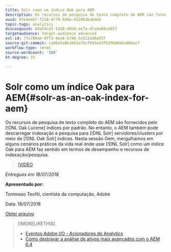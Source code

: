 ```yaml
---
title: Solr como um índice Oak para AEM
description: Os recursos de pesquisa de texto completo do AEM são fornecidos por índices Oak Lucene por padrão. No entanto, o AEM também pode descarregar a indexação e a pesquisa em servidores/clusters Solr por meio de índices Oak Solr. Nesta sessão Gem, mergulhamos em alguns cenários práticos da vida real, onde usar Solr como um índice Oak para AEM faz sentido em termos de desempenho e recursos de indexação/pesquisa.
uuid: 97e4ee67-f218-4ff9-9d9a-452963ba6deb
topic-tags: analytics
discoiquuid: 84a24cd3-1420-48e0-ae7a-dfa4a68ce657
targetaudience: target-audience advanced
exl-id: 7fa784ab-07f3-4ea8-b748-5c612a90a95f
source-git-commit: ca06e5a8b1602a7bcfb83a43f529680a5a96bacf
workflow-type: tm+mt
source-wordcount: '160'
ht-degree: 1%

---
```


# Solr como um índice Oak para AEM{#solr-as-an-oak-index-for-aem}

Os recursos de pesquisa de texto completo do AEM são fornecidos pelo [!DNL Oak Lucene] índices por padrão. No entanto, o AEM também pode descarregar indexação e pesquisa para [!DNL Solr] servidores/clusters por meio de [!DNL Oak Solr] índices. Nesta sessão Gem, mergulhamos em alguns cenários práticos da vida real onde usar [!DNL Solr] como um índice Oak para AEM faz sentido em termos de desempenho e recursos de indexação/pesquisa.

>[!VIDEO](https://video.tv.adobe.com/v/23023/?quality=9)

*Entregues em 18/07/2018*

**Apresentado por:**

Tommaso Teofili, cientista da computação, Adobe

Data: 18/07/2018

[Obter arquivo](assets/aem-gems-solr-oakaem-071818.pdf)

<!--
[Get back to the Overview](https://helpx.adobe.com/experience-manager/kt/eseminars/gems/aem-index.html)
-->

>[!MORELIKETHIS]
>
>* [Eventos Adobe I/O - Acionadores do Analytics](aem-analytics-triggers.md)
>* [Como destravar a análise de ativos mais avançados com o AEM 6.4](https://helpx.adobe.com/experience-manager/kt/eseminars/experience-insider/exp-asset-analytics-64.html)


<!-- wrong link, needs to be replaced. removed for now:
>* [Getting the most out of digital interactions with AEM and Analytics](https://helpx.adobe.com/experience-manager/kt/eseminars/ask-the-expert/aem-getting-the-most-out-of-digital-interactions-with-aem-and-analytics.html) 
-->
